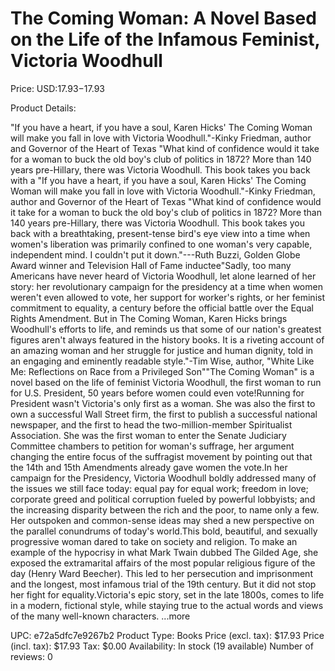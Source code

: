 # The Coming Woman: A Novel Based on the Life of the Infamous Feminist, Victoria Woodhull

Price: USD:$17.93-$17.93

Product Details:

"If you have a heart, if you have a soul, Karen Hicks' The Coming Woman will make you fall in love with Victoria Woodhull."-Kinky Friedman, author and Governor of the Heart of Texas "What kind of confidence would it take for a woman to buck the old boy's club of politics in 1872? More than 140 years pre-Hillary, there was Victoria Woodhull. This book takes you back with a "If you have a heart, if you have a soul, Karen Hicks' The Coming Woman will make you fall in love with Victoria Woodhull."-Kinky Friedman, author and Governor of the Heart of Texas "What kind of confidence would it take for a woman to buck the old boy's club of politics in 1872? More than 140 years pre-Hillary, there was Victoria Woodhull. This book takes you back with a breathtaking, present-tense bird's eye view into a time when women's liberation was primarily confined to one woman's very capable, independent mind. I couldn't put it down."---Ruth Buzzi, Golden Globe Award winner and Television Hall of Fame inductee"Sadly, too many Americans have never heard of Victoria Woodhull, let alone learned of her story: her revolutionary campaign for the presidency at a time when women weren't even allowed to vote, her support for worker's rights, or her feminist commitment to equality, a century before the official battle over the Equal Rights Amendment. But in The Coming Woman, Karen Hicks brings Woodhull's efforts to life, and reminds us that some of our nation's greatest figures aren't always featured in the history books. It is a riveting account of an amazing woman and her struggle for justice and human dignity, told in an engaging and eminently readable style."-Tim Wise, author, "White Like Me: Reflections on Race from a Privileged Son""The Coming Woman" is a novel based on the life of feminist Victoria Woodhull, the first woman to run for U.S. President, 50 years before women could even vote!Running for President wasn't Victoria's only first as a woman. She was also the first to own a successful Wall Street firm, the first to publish a successful national newspaper, and the first to head the two-million-member Spiritualist Association. She was the first woman to enter the Senate Judiciary Committee chambers to petition for woman's suffrage, her argument changing the entire focus of the suffragist movement by pointing out that the 14th and 15th Amendments already gave women the vote.In her campaign for the Presidency, Victoria Woodhull boldly addressed many of the issues we still face today: equal pay for equal work; freedom in love; corporate greed and political corruption fueled by powerful lobbyists; and the increasing disparity between the rich and the poor, to name only a few. Her outspoken and common-sense ideas may shed a new perspective on the parallel conundrums of today's world.This bold, beautiful, and sexually progressive woman dared to take on society and religion. To make an example of the hypocrisy in what Mark Twain dubbed The Gilded Age, she exposed the extramarital affairs of the most popular religious figure of the day (Henry Ward Beecher). This led to her persecution and imprisonment and the longest, most infamous trial of the 19th century. But it did not stop her fight for equality.Victoria's epic story, set in the late 1800s, comes to life in a modern, fictional style, while staying true to the actual words and views of the many well-known characters. ...more

UPC: e72a5dfc7e9267b2
Product Type: Books
Price (excl. tax): $17.93
Price (incl. tax): $17.93
Tax: $0.00
Availability: In stock (19 available)
Number of reviews: 0
